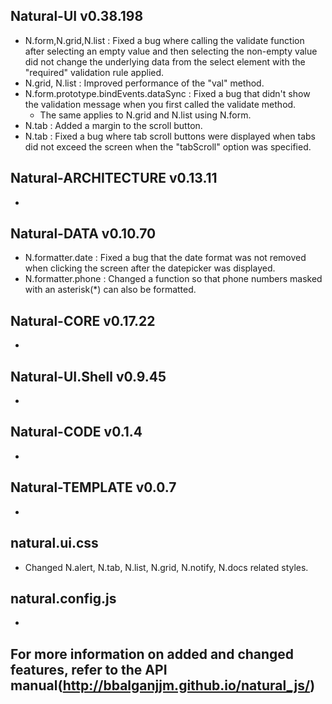 ## Natural-UI v0.38.198
 * N.form,N.grid,N.list : Fixed a bug where calling the validate function after selecting an empty value and then selecting the non-empty value did not change the underlying data from the select element with the "required" validation rule applied.
 * N.grid, N.list : Improved performance of the "val" method.
 * N.form.prototype.bindEvents.dataSync : Fixed a bug that didn't show the validation message when you first called the validate method.
   * The same applies to N.grid and N.list using N.form.
 * N.tab : Added a margin to the scroll button.
 * N.tab : Fixed a bug where tab scroll buttons were displayed when tabs did not exceed the screen when the "tabScroll" option was specified.
 
## Natural-ARCHITECTURE v0.13.11
 *

## Natural-DATA v0.10.70
 * N.formatter.date : Fixed a bug that the date format was not removed when clicking the screen after the datepicker was displayed.
 * N.formatter.phone : Changed a function so that phone numbers masked with an asterisk(*) can also be formatted.

## Natural-CORE v0.17.22
 *

## Natural-UI.Shell v0.9.45
 *

## Natural-CODE v0.1.4
 *

## Natural-TEMPLATE v0.0.7
 *

## natural.ui.css
 * Changed N.alert, N.tab, N.list, N.grid, N.notify, N.docs related styles.

## natural.config.js
 *

## For more information on added and changed features, refer to the API manual(http://bbalganjjm.github.io/natural_js/)